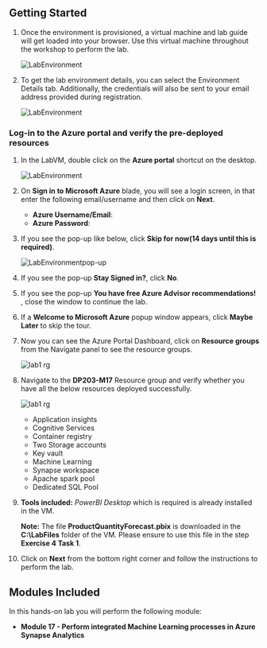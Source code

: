 ## **Getting Started**

1. Once the environment is provisioned, a virtual machine and lab guide will get loaded into your browser. Use this virtual machine throughout the workshop to perform the lab.
   
   ![LabEnvironment](media/vmandguide-env5.png)
   
1. To get the lab environment details, you can select the Environment Details tab. Additionally, the credentials will also be sent to your email address provided during registration.

   ![LabEnvironment](media/envdetails-env5.png)

### Log-in to the Azure portal and verify the pre-deployed resources

1. In the LabVM, double click on the **Azure portal** shortcut on the desktop.

   ![LabEnvironment](media/azureshortcut.png) 
     
1. On **Sign in to Microsoft Azure** blade, you will see a login screen, in that enter the following email/username and then click on **Next**.  
   * **Azure Username/Email**:  <inject key="AzureAdUserEmail"></inject>
   * **Azure Password**:  <inject key="AzureAdUserPassword"></inject>
  
1. If you see the pop-up like below, click **Skip for now(14 days until this is required)**.

   ![LabEnvironmentpop-up](media/skip.png)

1. If you see the pop-up  **Stay Signed in?**, click **No**.

1. If you see the pop-up **You have free Azure Advisor recommendations!** , close the window to continue the lab. 

1. If a **Welcome to Microsoft Azure** popup window appears, click **Maybe Later** to skip the tour.

1. Now you can see the Azure Portal Dashboard, click on **Resource groups** from the Navigate panel to see the resource groups.
   
   ![lab1 rg](media/rg.png "lab1 resource group") 
     
1. Navigate to the **DP203-M17** Resource group and verify whether you have all the below resources deployed successfully.
  
    ![lab1 rg](media/lab6-rg.png "lab6 resource group") 

   - Application insights
   - Cognitive Services
   - Container registry
   -  Two Storage accounts
   - Key vault
   - Machine Learning
   - Synapse workspace
   - Apache spark pool
   - Dedicated SQL Pool
   
1. **Tools included:** *PowerBI Desktop* which is required is already installed in the VM.

   **Note:** The file **ProductQuantityForecast.pbix** is downloaded in the **C:\LabFiles** folder of the VM. Please ensure to use this file in the step **Exercise 4 Task 1**.

1. Click on **Next** from the bottom right corner and follow the instructions to perform the lab.

## **Modules Included**

In this hands-on lab you will perform the following module:

 - **Module 17 - Perform integrated Machine Learning processes in Azure Synapse Analytics**




